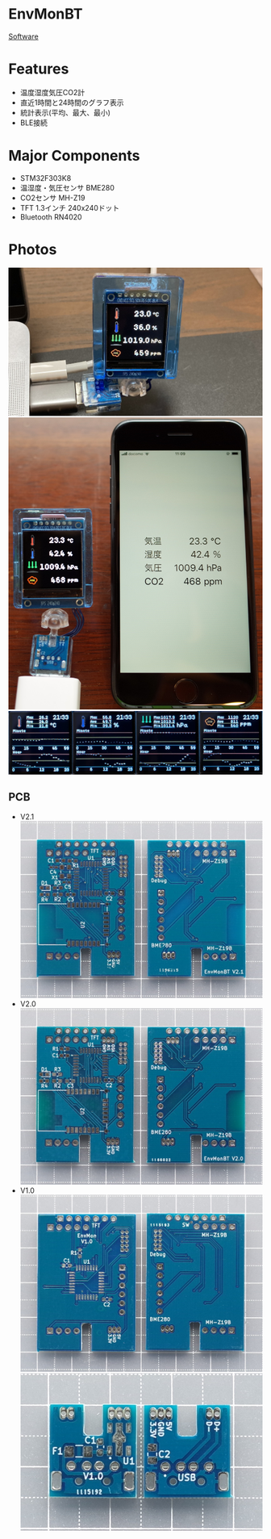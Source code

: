 # EnvMonBT
[Software](https://github.com/KimiakiK/EnvMonBT-soft)

# Features
- 温度湿度気圧CO2計
- 直近1時間と24時間のグラフ表示
- 統計表示(平均、最大、最小)
- BLE接続

# Major Components  
- STM32F303K8
- 温湿度・気圧センサ BME280
- CO2センサ MH-Z19
- TFT 1.3インチ 240x240ドット
- Bluetooth RN4020

# Photos
![EnvMonBT](https://github.com/KimiakiK/EnvMonBT-hard/blob/images/EnvMon.jpg)
![EnvMonBT_BLE](https://github.com/KimiakiK/EnvMonBT-hard/blob/images/EnvMonBT_BLE.jpg)
![EnvMonBT_EnvData](https://github.com/KimiakiK/EnvMonBT-hard/blob/images/EnvMonBT_EnvData.jpg)


## PCB
- V2.1
![PCB V2.1](https://github.com/KimiakiK/EnvMonBT-hard/blob/images/EnvMonBT_PCB_V21.jpg)
- V2.0
![PCB V2.0](https://github.com/KimiakiK/EnvMonBT-hard/blob/images/EnvMonBT_PCB_V20.jpg)
- V1.0
![PCB V1.0](https://github.com/KimiakiK/EnvMonBT-hard/blob/images/EnvMon_PCB_V10.jpg)
![PCB USB V1.0](https://github.com/KimiakiK/EnvMonBT-hard/blob/images/EnvMonUSB_PCB_V10.jpg)
